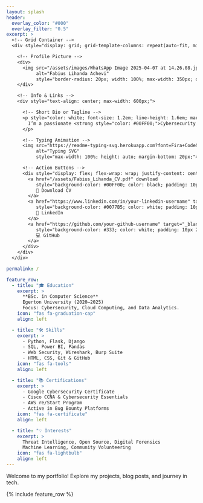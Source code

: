 ```yaml
---
layout: splash
header:
  overlay_color: "#000"
  overlay_filter: "0.5"
excerpt: >
  <!-- Grid Container -->
  <div style="display: grid; grid-template-columns: repeat(auto-fit, minmax(300px, 1fr)); gap: 30px; padding: 40px; align-items: center; justify-items: center;">

    <!-- Profile Picture -->
    <div>
      <img src="/assets/images/WhatsApp Image 2025-04-07 at 14.26.08.jpeg" 
           alt="Fabius Lihanda Achevi" 
           style="border-radius: 20px; width: 100%; max-width: 350px; object-fit: cover; border: 6px solid #00FF00; box-shadow: 0 4px 20px rgba(0,0,0,0.6);">
    </div>

    <!-- Info & Links -->
    <div style="text-align: center; max-width: 600px;">

      <!-- Short Bio or Tagline -->
      <p style="color: white; font-size: 1.2em; line-height: 1.6em; margin-bottom: 20px;">
        I’m a passionate <strong style="color: #00FF00;">Cybersecurity Enthusiast</strong> and <strong style="color: #00FF00;">Data Analyst</strong> with a love for solving real-world problems using code. I thrive at the intersection of security and analytics, and I'm on a mission to make digital spaces safer and smarter.
      </p>

      <!-- Typing Animation -->
      <img src="https://readme-typing-svg.herokuapp.com?font=Fira+Code&weight=600&pause=1000&color=00FF00&width=600&lines=Cybersecurity+%7C+Data+Science+%7C+Python+Web+Development;Passionate+about+Securing+the+Digital+World;Analyzing+Data+for+Meaningful+Insights;Building+Scalable+and+Secure+Web+Applications" 
           alt="Typing SVG" 
           style="max-width: 100%; height: auto; margin-bottom: 20px;">

      <!-- Action Buttons -->
      <div style="display: flex; flex-wrap: wrap; justify-content: center; gap: 15px; margin-top: 20px;">
        <a href="/assets/Fabius_Lihanda_CV.pdf" download 
           style="background-color: #00FF00; color: black; padding: 10px 20px; border-radius: 6px; text-decoration: none; font-weight: bold;">
           📄 Download CV
        </a>
        <a href="https://www.linkedin.com/in/your-linkedin-username" target="_blank" 
           style="background-color: #0077B5; color: white; padding: 10px 20px; border-radius: 6px; text-decoration: none; font-weight: bold;">
           🔗 LinkedIn
        </a>
        <a href="https://github.com/your-github-username" target="_blank" 
           style="background-color: #333; color: white; padding: 10px 20px; border-radius: 6px; text-decoration: none; font-weight: bold;">
           💻 GitHub
        </a>
      </div>
    </div>
  </div>

permalink: /

feature_row:
  - title: "🎓 Education"
    excerpt: >
      **BSc. in Computer Science**  
      Egerton University (2020–2025)  
      Focus: Cybersecurity, Cloud Computing, and Data Analytics.
    icon: "fas fa-graduation-cap"
    align: left

  - title: "🛠 Skills"
    excerpt: >
      - Python, Flask, Django  
      - SQL, Power BI, Pandas  
      - Web Security, Wireshark, Burp Suite  
      - HTML, CSS, Git & GitHub
    icon: "fas fa-tools"
    align: left

  - title: "📚 Certifications"
    excerpt: >
      - Google Cybersecurity Certificate  
      - Cisco CCNA & Cybersecurity Essentials  
      - AWS re/Start Program  
      - Active in Bug Bounty Platforms
    icon: "fas fa-certificate"
    align: left

  - title: "💡 Interests"
    excerpt: >
      Threat Intelligence, Open Source, Digital Forensics  
      Machine Learning, Community Volunteering
    icon: "fas fa-lightbulb"
    align: left
---
```


Welcome to my portfolio! Explore my projects, blog posts, and journey in tech.

{% include feature_row %}
